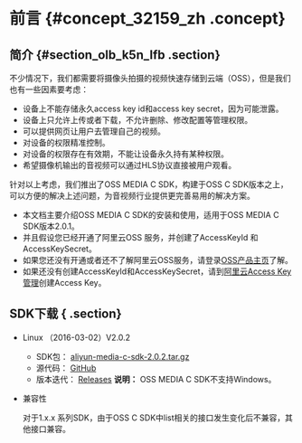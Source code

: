 # 前言 {#concept_32159_zh .concept}

## 简介 {#section_olb_k5n_lfb .section}

不少情况下，我们都需要将摄像头拍摄的视频快速存储到云端（OSS），但是我们也有一些因素要考虑：

-   设备上不能存储永久access key id和access key secret，因为可能泄露。
-   设备上只允许上传或者下载，不允许删除、修改配置等管理权限。
-   可以提供网页让用户去管理自己的视频。
-   对设备的权限精准控制。
-   对设备的权限存在有效期，不能让设备永久持有某种权限。
-   希望摄像机输出的音视频可以通过HLS协议直接被用户观看。

针对以上考虑，我们推出了OSS MEDIA C SDK，构建于OSS C SDK版本之上，可以方便的解决上述问题，为音视频行业提供更完善易用的解决方案。

-   本文档主要介绍OSS MEDIA C SDK的安装和使用，适用于OSS MEDIA C SDK版本2.0.1。
-   并且假设您已经开通了阿里云OSS 服务，并创建了AccessKeyId 和AccessKeySecret。
-   如果您还没有开通或者还不了解阿里云OSS服务，请登录[OSS产品主页](http://www.aliyun.com/product/oss)了解。
-   如果还没有创建AccessKeyId和AccessKeySecret，请到[阿里云Access Key管理](https://ak-console.aliyun.com/#/accesskey)创建Access Key。

## SDK下载 { .section}

-   Linux （2016-03-02）V2.0.2

    -   SDK包： [aliyun-media-c-sdk-2.0.2.tar.gz](http://docs-aliyun.cn-hangzhou.oss.aliyun-inc.com/assets/attach/32159/cn_zh/1488511193768/aliyun-media-c-sdk-2.0.2.tar.gz) 
    -   源代码： [GitHub](https://github.com/aliyun/aliyun-media-c-sdk) 
    -   版本迭代： [Releases](https://github.com/aliyun/aliyun-media-c-sdk/releases) 
    **说明：** OSS MEDIA C SDK不支持Windows。

-   兼容性

    对于1.x.x 系列SDK，由于OSS C SDK中list相关的接口发生变化后不兼容，其他接口兼容。


